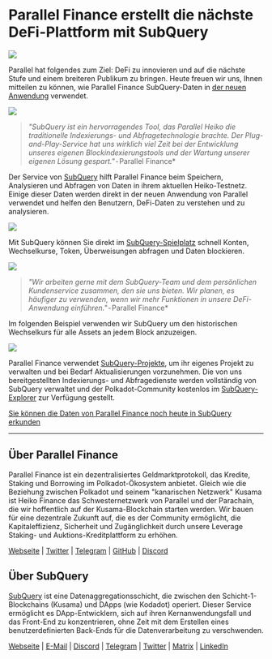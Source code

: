 # Parallel Finance erstellt die nächste DeFi-Plattform mit SubQuery

![](https://cdn-images-1.medium.com/max/1600/1*WcFjuL_ncmHpgzVhaXDUdg.png)

Parallel hat folgendes zum Ziel: DeFi zu innovieren und auf die nächste Stufe und einem breiteren Publikum zu bringen. Heute freuen wir uns, Ihnen mitteilen zu können, wie Parallel Finance SubQuery-Daten in [der neuen Anwendung](https://testnet.parallel.fi/#/overview) verwendet.

![](https://cdn-images-1.medium.com/max/1600/1*5Ru0mv1hq86BuBhGwsmoqQ.png)

> *"SubQuery ist ein hervorragendes Tool, das Parallel Heiko die traditionelle Indexierungs- und Abfragetechnologie brachte. Der Plug-and-Play-Service hat uns wirklich viel Zeit bei der Entwicklung unseres eigenen Blockindexierungstools und der Wartung unserer eigenen Lösung gespart."* - Parallel Finance*

Der Service von [SubQuery](https://subquery.network/) hilft Parallel Finance beim Speichern, Analysieren und Abfragen von Daten in ihrem aktuellen Heiko-Testnetz. Einige dieser Daten werden direkt in der neuen Anwendung von Parallel verwendet und helfen den Benutzern, DeFi-Daten zu verstehen und zu analysieren.

![](https://miro.medium.com/max/1200/1*Lmk8BvWg2YYTDZggHN82VQ.gif)

Mit SubQuery können Sie direkt im [SubQuery-Spielplatz](https://explorer.subquery.network/subquery/parallel-finance/parallel-finance) schnell Konten, Wechselkurse, Token, Überweisungen abfragen und Daten blockieren.

![](https://cdn-images-1.medium.com/max/1600/1*FDRgez-G26x1DkWqCkORMQ.png)

> *"Wir arbeiten gerne mit dem SubQuery-Team und dem persönlichen Kundenservice zusammen, den sie uns bieten. Wir planen, es häufiger zu verwenden, wenn wir mehr Funktionen in unsere DeFi-Anwendung einführen."* - Parallel Finance*

Im folgenden Beispiel verwenden wir SubQuery um den historischen Wechselkurs für alle Assets an jedem Block anzuzeigen.

![](https://cdn-images-1.medium.com/max/1600/1*yctQKMNqdOnICNblJk9njw.png)

Parallel Finance verwendet [SubQuery-Projekte](https://project.subquery.network/), um ihr eigenes Projekt zu verwalten und bei Bedarf Aktualisierungen vorzunehmen. Die von uns bereitgestellten Indexierungs- und Abfragedienste werden vollständig von SubQuery verwaltet und der Polkadot-Community kostenlos im [SubQuery-Explorer](https://explorer.subquery.network/) zur Verfügung gestellt.

[Sie können die Daten von Parallel Finance noch heute in SubQuery erkunden](https://explorer.subquery.network/subquery/parallel-finance/parallel-finance)

* * * * *

## Über Parallel Finance

Parallel Finance ist ein dezentralisiertes Geldmarktprotokoll, das Kredite, Staking und Borrowing im Polkadot-Ökosystem anbietet. Gleich wie die Beziehung zwischen Polkadot und seinem "kanarischen Netzwerk" Kusama ist Heiko Finance das Schwesternetzwerk von Parallel und der Parachain, die wir hoffentlich auf der Kusama-Blockchain starten werden. Wir bauen für eine dezentrale Zukunft auf, die es der Community ermöglicht, die Kapitaleffizienz, Sicherheit und Zugänglichkeit durch unsere Leverage Staking- und Auktions-Kreditplattform zu erhöhen.

[Webseite](https://parallel.fi/) | [Twitter](https://twitter.com/ParallelFi) | [Telegram](https://t.me/parallelfi) | [GitHub](https://parallelfinance.medium.com/) | [Discord](https://github.com/parallel-finance/parallel-dapp/blob/master/parallel.gif)

## Über SubQuery

[SubQuery](https://subquery.network/) ist eine Datenaggregationsschicht, die zwischen den Schicht-1-Blockchains (Kusama) und DApps (wie Kodadot) operiert. Dieser Service ermöglicht es DApp-Entwicklern, sich auf ihren Kernanwendungsfall und das Front-End zu konzentrieren, ohne Zeit mit dem Erstellen eines benutzerdefinierten Back-Ends für die Datenverarbeitung zu verschwenden.

[Webseite](https://subquery.network/) | [E-Mail](mailto:hello@subquery.network) | [Discord](https://discord.com/invite/78zg8aBSMG) | [Telegram](https://t.me/subquerynetwork) | [Twitter](https://twitter.com/subquerynetwork) | [Matrix](https://matrix.to/#/#subquery:matrix.org) | [LinkedIn](https://www.linkedin.com/company/subquery)
